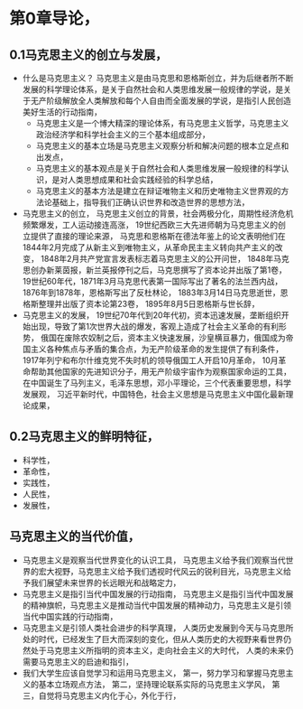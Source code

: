 # 第0章导论，
## 0.1马克思主义的创立与发展，
- 什么是马克思主义？
马克思主义是由马克思和恩格斯创立，并为后继者所不断发展的科学理论体系，是关于自然社会和人类思维发展一般规律的学说，是关于无产阶级解放全人类解放和每个人自由而全面发展的学说，是指引人民创造美好生活的行动指南，
   - 马克思主义是一个博大精深的理论体系，有马克思主义哲学，马克思主义政治经济学和科学社会主义的三个基本组成部分，
   - 马克思主义的基本立场是马克思主义观察分析和解决问题的根本立足点和出发点，
   - 马克思主义的基本观点是关于自然社会和人类思维发展一般规律的科学认识，是对人类思想成果和社会实践经验的科学总结，
   - 马克思主义的基本方法是建立在辩证唯物主义和历史唯物主义世界观的方法论基础上，指导我们正确认识世界和改造世界的思想方法，
- 马克思主义的创立，
马克思主义创立的背景，社会两极分化，周期性经济危机频繁爆发，工人运动接连高涨，
19世纪西欧三大先进师朝为马克思主义的创立提供了直接的理论来源，
马克思和恩格斯在德法年鉴上的论文表明他们在1844年2月完成了从新主义到唯物主义，从革命民主主义转向共产主义的改变，
1848年2月共产党宣言发表标志着马克思主义的公开问世，
1848年马克思创办新莱茵报，新兰英报停刊之后，马克思撰写了资本论并出版了第1卷，
19世纪60年代，1871年3月马克思代表第一国际写出了著名的法兰西内战，1876年到1878年，恩格斯写出了反杜林论，
1883年3月14日马克思逝世，恩格斯整理并出版了资本论第23卷，
1895年8月5日恩格斯与世长辞，
- 马克思主义的发展，
19世纪70年代到20年代初，资本迅速发展，垄断组织开始出现，导致了第1次世界大战的爆发，客观上造成了社会主义革命的有利形势，
俄国在废除农奴制之后，资本主义快速发展，沙皇横亘暴力，俄国成为帝国主义各种焦点与矛盾的集合点，为无产阶级革命的发生提供了有利条件，
1917年列宁和布尔什维克党不失时机的领导俄国工人开启10月革命，
10月革命帮助其他国家的先进知识分子，用无产阶级宇宙作为观察国家命运的工具，在中国诞生了马列主义，毛泽东思想，邓小平理论，三个代表重要思想，科学发展观，
习近平新时代，中国特色，社会主义思想是马克思主义中国化最新理论成果，
## 0.2马克思主义的鲜明特征，
- 科学性，
- 革命性，
- 实践性，
- 人民性，
- 发展性，
## 马克思主义的当代价值，
- 马克思主义是观察当代世界变化的认识工具，
马克思主义给予我们观察当代世界的宏大视野，马克思主义给予我们透视时代风云的锐利目光，马克思主义给予我们展望未来世界的长远眼光和战略定力，
- 马克思主义是指引当代中国发展的行动指南，
马克思主义是指引当代中国发展的精神旗帜，马克思主义是推动当代中国发展的精神动力，马克思主义是引领当代中国实践的行动指南，
- 马克思主义是引领人类社会进步的科学真理，
人类历史发展到今天与马克思所处的时代，已经发生了巨大而深刻的变化，但从人类历史的大视野来看世界仍然处于马克思主义所指明的资本主义，走向社会主义的大时代，
人类的未来仍需要马克思主义的启迪和指引，
- 我们大学生应该自觉学习和运用马克思主义，
第一，努力学习和掌握马克思主义的基本立场观点方法，
第二，坚持理论联系实际的马克思主义学风，
第三，自觉将马克思主义内化于心，外化于行，
